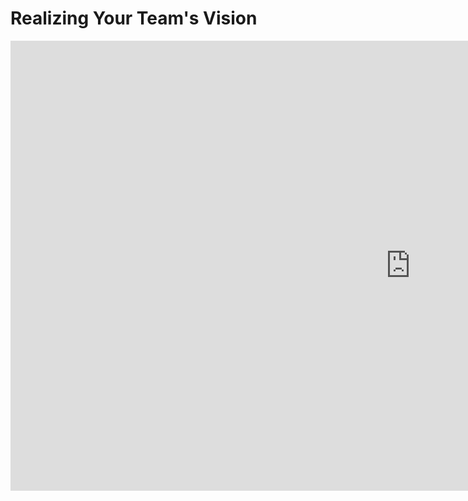 # Realizing Your Team's Vision
<div class="video-wrapper">
    <iframe width="1280" height="720" src="https://www.youtube.com/embed/_DZsOfBZiaA?rel=0" frameborder="0" allow="autoplay; encrypted-media" allowfullscreen></iframe>
</div>